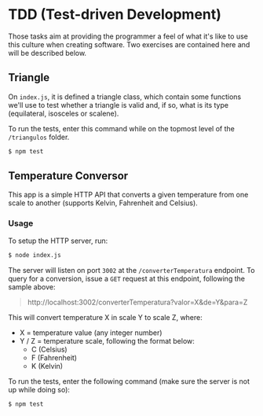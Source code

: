 # TDD (Test-driven Development)

Those tasks aim at providing the programmer a feel of what it's like to use this culture when creating software. Two exercises are contained here and will be described below.


## Triangle

On `index.js`, it is defined a triangle class, which contain some functions we'll use to test whether a triangle is valid and, if so, what is its type (equilateral, isosceles or scalene).

To run the tests, enter this command while on the topmost level of the  `/triangulos` folder.
```bash
$ npm test
```

## Temperature Conversor
This app is a simple HTTP API that converts a given temperature from one scale to another (supports Kelvin, Fahrenheit and Celsius).
### Usage
To setup the HTTP server, run:
```bash
$ node index.js
```
The server will listen on port `3002` at the  `/converterTemperatura` endpoint. To query for a conversion, issue a `GET` request at this endpoint, following the sample above:
> http://localhost:3002/converterTemperatura?valor=X&de=Y&para=Z

This will convert temperature X in scale Y to scale Z, where:
- X = temperature value (any integer number)
- Y / Z = temperature scale, following the format below:
	- C (Celsius)
	- F (Fahrenheit)
	- K (Kelvin)


To run the tests, enter the following command (make sure the server is not up while doing so):
```bash
$ npm test
```

